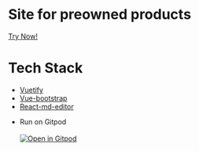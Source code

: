 <p align="center">
   <h1>Site for preowned products</h1><a href="https://noteitpreview.netlify.app/">Try Now!</a>
</p> 

# Tech Stack
  - [Vuetify](https://vuetifyjs.com/)
  - [Vue-bootstrap](https://bootstrap-vue.org/)
  - [React-md-editor](https://github.com/uiwjs/react-md-editor)

    
* Run on Gitpod<br><br>
[![Open in Gitpod](https://gitpod.io/button/open-in-gitpod.svg)](https://gitpod.io/#https://github.com/Prathamesh010/Noteit)
